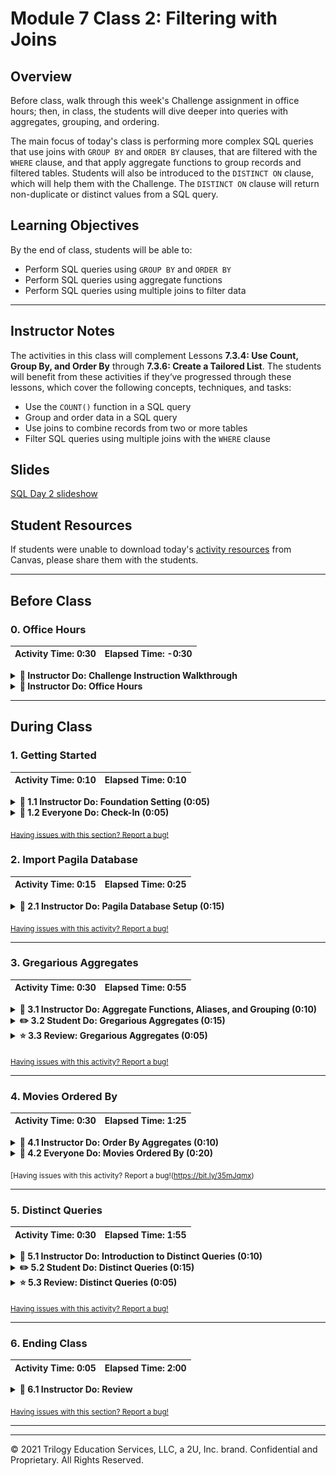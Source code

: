 # Module 7 Class 2: Filtering with Joins

## Overview

Before class, walk through this week's Challenge assignment in office hours; then, in class, the students will dive deeper into queries with aggregates, grouping, and ordering. 

The main focus of today's class is performing more complex SQL queries that use joins with `GROUP BY` and `ORDER BY` clauses, that are filtered with the `WHERE` clause, and that apply aggregate functions to group records and filtered tables. Students will also be introduced to the `DISTINCT ON` clause, which will help them with the Challenge. The `DISTINCT ON` clause will return non-duplicate or distinct values from a SQL query.  

## Learning Objectives

By the end of class, students will be able to:

* Perform SQL queries using `GROUP BY` and `ORDER BY`
* Perform SQL queries using aggregate functions 
* Perform SQL queries using multiple joins to filter data

- - -

## Instructor Notes

The activities in this class will complement Lessons **7.3.4: Use Count, Group By, and Order By** through **7.3.6: Create a Tailored List**.  The students will benefit from these activities if they‘ve progressed through these lessons, which cover the following concepts, techniques, and tasks:  

* Use the `COUNT()` function in a SQL query
* Group and order data in a SQL query
* Use joins to combine records from two or more tables
* Filter SQL queries using multiple joins with the `WHERE` clause


## Slides

[SQL Day 2 slideshow](https://docs.google.com/presentation/d/1AlwTfIojjdYlO_w6tYZRI9id9-UM1RqsEa3w61hsWPM/edit?usp=sharing)

## Student Resources

If students were unable to download today's [activity resources](https://2u-data-curriculum-team.s3.amazonaws.com/data-viz-online-lesson-plans/07-Lessons/7-2-Student_Resources.zip) from Canvas, please share them with the students.

- - - 

## Before Class

### 0. Office Hours

| Activity Time: 0:30       |  Elapsed Time:     -0:30  |
|---------------------------|---------------------------|

<details>
  <summary><strong>📣 Instructor Do: Challenge Instruction Walkthrough</strong></summary>

Let the students know that the first few minutes of Office Hours will include a walkthrough of the Challenge requirements and rubric, as well as helpful tips they need in order to be successful.

Open the Challenge in Canvas and go through the high-level instructions and requirements with your class. Be sure to check for understanding.

Open the Rubric in Canvas and go through the Mastery column with your class and show how it maps back to the requirements for each deliverable. Be sure to check for understanding.

Review the following tips to ensure clarity on the Challenge:

The first part of the assignment, **Deliverable 1: The number of retiring employees by title**, requires them to create three tables and may be a bit challenging.

* For the first table:
  * They'll need to retrieve the `emp_no`, `first_name`, and `last_name` columns from the employees table, and the `title`, `from_date`, and `to_date` columns from the titles table.

  * Then, they'll need to join the two tables on the primary key.

  * Filter the data for those employees born between January 1, 1952, and December 31, 1955, and export the table as a CSV file.

* Since there are duplicate entries for some employees, they'll need to create a second table that has only the most recent title for each employee.

  * For this table, we have provided the learners with [starter code](../../../01-Assignments/07-Employee_Database/Resources/Employee_Challenge_starter_code.sql) to help them get started.

  * First, they'll need to retrieve the `emp_no`, `first_name`, `last_name`, and `title` columns from the first table.

  * Then, they'll need to get the first occurrence of the employee number for each set of rows defined by the `ON ()` clause by using the `DISTINCT ON` statement. We have provided a hint that links to documentation on how to use the `DISTINCT ON` statement.

  * After sorting the data in ascending order by the employee number and descending order by the last date (i.e., `to_date`) of the most recent title, the table should be exported as a CSV file.

* For the last table, they'll need to retrieve the number of titles from the second table, group the data by titles, sort by the number of titles in descending order, and export the table as a CSV file.

The second part of the challenge, **Deliverable 2: The eligible employees for the mentorship program** requires learners to use two `INNER JOIN` statements and the `DISTINCT ON` statement.

* First, they'll need to retrieve the `emp_no`, `first_name`, `last_name`, and `birth_date` columns from the employees table, the `from_date` and `to_date` columns from the department employee table, and the `title` column from the titles table.

* They'll need to use the `DISTINCT ON` statement to get the first occurrence of the employee number for each set of rows defined by the `ON ()` clause.

* Next, they'll need to use two `INNER JOIN` statements. The first will join the employees and the department employee tables on the primary key, and the second will join the employees and the titles tables on the primary key.

* After joining the tables, they'll need to filter the data on the `to_date` column to get current employees, and then filter again for employees whose birth dates are between January 1, 1965 and December 31, 1965.

* Finally, they'll need to order the table by the employee number and export the table as a CSV file.

For **Deliverable 3: A written report for the employee database analysis**, the students will be writing a report in the repository README.md file based on their analysis, just like they did in the previous modules.

In the **Results** section, the students need to provide a bulleted list with four major points from the retirement titles and the mentorship eligibility tables. They are encouraged to use images of their tables to support their results.

In the **Summary** section, the students need to provide a high-level summary that addresses the questions below, and then provide two additional queries or tables that can be created that will provide more insight for the upcoming "silver tsunami".

  * How many roles will need to be filled as the "silver tsunami" begins to make an impact?
  * Are there enough retirement-ready employees who are qualified to mentor the next generation of Pewlett Hackard employees in their department?

Encourage your class to begin the Challenge as soon as possible, if they haven’t already, and to use the Learning Assistants channel and the remainder of Office Hours with their instructional team for help as they progress through their work. If they feel like they need context to understand documentation or instructions throughout the week, this is where they can get it.

Open the floor to discussion and ensure to answer any questions they may have about the Challenge requirements before moving onto other areas of interest.

</details>

<details>
  <summary><strong>📣  Instructor Do: Office Hours</strong></summary>

For the remaining time, remind the students that this is their time to ask questions and get assistance from their instructional staff as they’re learning new concepts and working on the Challenge assignment.

Expect that students may ask for assistance. For example: 

* Challenge assignment 
* Further review on a particular subject
* Debugging assistance
* Help with computer issues
* Guidance with a particular tool

</details>


- - - 

## During Class 

### 1. Getting Started

| Activity Time:       0:10 |  Elapsed Time:      0:10  |
|---------------------------|---------------------------|

<details>
  <summary><strong>📣 1.1 Instructor Do: Foundation Setting (0:05)</strong></summary>

* Welcome students to class.

* Direct students to post individual questions in the Zoom chat to be addressed by you and your TAs at the end of class.

* Open the slideshow and use slides 1-7 to walk through the foundation setting with your class.

* **This Week - SQL:** Talk through the key skills that students will learn this week, and let them know that they are continuing to build on their data analyst skills. 

* **Today's Objectives:** Now, outline the concepts covered in today's lesson. Remind students that they can find the relevant activity files in the “Getting Ready for Class” page in their course content. 

</details>

<details>
  <summary><strong>🎉 1.2 Everyone Do: Check-In (0:05)</strong></summary>

* Ask the class the following questions and call on students for the answers:

    * **Q:** How are you feeling about your progress so far?

    * **A:** We are adding to our SQL skill set. It's important to look back and see what we accomplished, and acknowledge that it's a lot! It’s also okay to feel overwhelmed as long as you don’t give up. The more you practice, the more comfortable you'll be coding.
    
    * **Q:** How comfortable do you feel with this topic? 

    * **A:** Let's do "fist to five" together. If you are not feeling confident, hold up a fist (0). If you feel very confident, hold up an open hand (5).

</details>


<sub>[Having issues with this section? Report a bug!](https://bit.ly/3osCfkf)</sub>


### 2. Import Pagila Database

| Activity Time:       0:15 |  Elapsed Time:      0:25  |
|---------------------------|---------------------------|

<details>
  <summary><strong>📣 2.1 Instructor Do: Pagila Database Setup (0:15)</strong></summary>

* Explain to the class that today's activities will require a few tables to be imported into a database. The data is taken from the [MySQL Sakila Database](https://dev.mysql.com/doc/sakila/en/). There is the [Pagila database](https://github.com/devrimgunduz/pagila) that is similar to Sakila but is compatible with PostgreSQL. There are two options for importing the tables, the schema or CSV options. Use the schema option first, and if any students run into issues, have them use the CSV option.

* Make sure the students have downloaded and can open the [Resources](Activities/01-Evr_Import_Data/Resources) folder from the AWS link, which includes the following:
  * The [Database CSVs](Activities/01-Evr_Import_Data/Resources/CSVs)
  * The [schema.sql](Activities/01-Evr_Import_Data/Resources/schema.sql) code to create the tables using the CSV option
  * The [pagila-schema.sql](Activities/01-Evr_Import_Data/Resources/pagila-schema.sql) code to create the tables using the schema option 
  * The [pagila-insert-data.sql](Activities/01-Evr_Import_Data/Resources/pagila-insert-data.sql) to add the data to the tables using the schema option.

#### Using the schema option to create the database
 
* Walk through the following steps with the students:

  * From pgAdmin, create a database named `rental_db`.

  * Open the Query Tool for the newly created `rental_db`.

  * Have the students copy the [pagila-schema.sql](Activities/01-Evr_Import_Data/Resources/pagila-schema.sql) and run the code to create the needed tables.

  * Next, have the students copy the [pagila-insert-data.sql](Activities/01-Evr_Import_Data/Resources/pagila-insert-data.sql). **Note:** This may take a few minutes due to the amount of data. As long as no errors pop up, the data will be uploaded.

* While the database is being created and the data is uploading, the TAs should check-in on students and assist them with any issues. 

* If any students have trouble or encounter any problems creating the database using the schema option, have them use the CSV option.

#### Using the CSV option option to create the database

* Walk through the following steps with the students:

  * From pgAdmin, create a database named `rental_db`.

  * Open the Query Tool for the newly created `rental_db`.

  * Have the students copy the [schema.sql](Activities/01-Evr_Import_Data/Resources/schema.sql) and run the code to create the needed tables.

  * Next, have the students right-click the **actor** table on the right-hand side, and then select **Import/Export**.

  * Import `actor.csv`.

  * Have the students repeat this process for the remaining tables.

#### Confirm that the tables are populated

* Run `SELECT * FROM <table> LIMIT 100;` to confirm that the import was successful.
Optional: Right-click the **actor** table and view the first 100 rows to check that the data was imported correctly.

</details>

<sub>[Having issues with this activity? Report a bug!](https://bit.ly/3ntaBCq)</sub>

- - -

### 3. Gregarious Aggregates

| Activity Time:       0:30 |  Elapsed Time:      0:55  |
|---------------------------|---------------------------|

<details>
  <summary><strong>📣 3.1 Instructor Do: Aggregate Functions, Aliases, and Grouping (0:10)</strong></summary>

 * You can use slides 9-14 to introduce the aggregate functions with aliases and grouping.

* First, you will demonstrate to the students how to use aggregate functions in SQL. As in Pandas, aggregate functions allow for calculations on a set of values and return a singular value. 

* Some of most commonly used aggregates are `AVG`, `COUNT`, `MIN`, `MAX`, and `SUM`. 

* Aggregates are often combined with `GROUP BY`, `HAVING`, and `SELECT`. 

* Use the code from the [02-Ins_Aggregates/Solved/query.sql](Activities/02-Ins_Aggregates/Solved/query.sql) file for this demonstration. 

* First, demonstrate how to use the `COUNT()` function. 
  
  * Select the `rental_db` database in pgAdmin and open a Query window.

  * Run `SELECT * FROM film;` and count the number of rows.

  * Run `SELECT COUNT(film_id) FROM film;` and explain the following:

    * Using `COUNT()` is an easier way to count the rows.

    * The `COUNT()` function is an aggregate.

      ![Count](Images/01-Count.png)

* Now that the number of `film_id` entries has been counted, it's easy to see a total of 1,000 films.

* Point out that the name of the field returned is `count bigint`, which doesn't describe the column accurately, but Postgres has a way to change the column names and make them more descriptive:

  * Run the following:

    ```sql
    SELECT COUNT(film_id) AS "Total films"
    FROM film;
    ```

* Explain the following:

  * `AS 'Total films'` is a technique called *aliasing*.

  * Aliasing creates an `alias`, or a new name for the column.

  * Using an alias does not change the table or the database in any way. Aliasing is only a measure taken for convenience, used to view a column or to create shortcuts for columns or other data.

    ![Total](Images/01-Total.png)

* The `COUNT()` function is great to see the number of movies, but it isn't informative enough when searching for the number of specific ratings, like G or PG-13. This is where `GROUP BY` comes into play.

* Run the following code:

  ```sql
  SELECT rating, COUNT(film_id) AS "Total films"
  FROM film
  GROUP BY rating;
  ```

* Explain the following:

  * The `GROUP BY` method will first group by the column indicated.

  * Aggregates are used to get the values for any columns not included in the `GROUP BY` clause.

  * Here, the `COUNT()` function will count the `film_id` for each `rating`.

    ![Ratings](Images/01-Ratings.png)

* Explain that we can aggregate data in other ways besides counting. For example, *sum*, *average*, *min*, and *max* are all valid aggregate functions to apply to the data.

* **Q:** Ask the class how to query the average rental period for *all* movies. 

* **A:** You can run the following query to demonstrate:

  ```sql
  SELECT AVG(rental_duration)
  FROM film;
  ```

* To demonstrate how to add an alias to the `AVG()` function, run the following:

  ```sql
  SELECT AVG(rental_duration) AS "Average rental period"
  FROM film;
  ```

* To put it all together, run the following query, showing how to `GROUP BY` rental duration, get the average `rental_rate`, and give it an alias.

  ```sql
  SELECT  rental_duration, AVG(rental_rate) AS "Average rental rate"
  FROM film
  GROUP BY rental_duration;
  ```

    ![Aggregate](Images/01-Aggregate.png)

  * **Q:** Ask for a student volunteer to explain the query.

  * **A:** Movies that can be rented for three days cost an average of $2.82 to rent, movies that can be rented for four days cost an average of $2.97 to rent, and so on.

* SQL can also return the rows that contain the minimum values and maximum values in a column using `MIN()` and `MAX()`, respectively.

```sql
  -- Find the rows with the minimum rental rate
  SELECT  rental_duration, MIN(rental_rate) AS "Min rental rate"
  FROM film
  GROUP BY rental_duration;

  -- Find the rows with the maximum rental rate
  SELECT  rental_duration, MAX(rental_rate) AS "Max rental rate"
  FROM film
  GROUP BY rental_duration;
```

* Mention that these aggregate functions calculate and retrieve data, but they do not *alter* the data. That is, they do not modify the database.

* Explain that there are many other aggregate functions students can research. Send out [Postgres functions](https://www.tutorialspoint.com/postgresql/postgresql_useful_functions.htm) to the class for future reference.

* Send out the [02-Ins_Aggregates/Solved/query.sql](Activities/02-Ins_Aggregates/Solved/query.sql) file for students to refer to later.

* Ask the class the following questions and call on students for the answers:

    * **Q:** Where have we used this before?

    * **A:** The `COUNT` function was covered in Lesson 7.2.4. The other aggregate functions haven't been covered in this module, but you may see them later. 

    * **Q:** How does this activity equip us for the Challenge?

    * **A:** We will have to use the `COUNT` function in the Challenge.

    * **Q:** What can we do if we don't completely understand this?

    * **A:** We can refer to the lesson plan and reach out to the instructional team for help.

* Answer any questions before moving on to the student activity.
</details>

<details>
  <summary><strong>✏️ 3.2 Student Do: Gregarious Aggregates (0:15)</strong></summary>

* You can use slides 15-17 to introduce this activity.

* In this exercise, the students will practice writing queries that use aggregate functions, grouping, and aliases.

* Make sure the students can download and open the [instructions](Activities/03-Stu_GregariousAggregates/README.md) and the [aggregate_queries_starter.sql](Activities/03-Stu_GregariousAggregates/Unsolved/aggregate_queries_starter.sql) file from the AWS link. 

* Go over the instructions in the README and then divide students into breakout groups of 3-5. They should work on the solution by themselves but can reach out to others in their group for tips.

* Let students know that they may be asked to share and walk through their work at the end of the activity.


</details>

<details>
  <summary><strong>⭐ 3.3 Review: Gregarious Aggregates (0:05)</strong></summary>

* Once time is complete, ask for volunteers to share their solution. Remind them that it is perfectly alright if they didn't complete the activity. 

* To encourage participation, you can ask the students to help you write the queries to extract the data from the table.  

* If there are no volunteers, open pgAdmin, paste the code from `aggregate_queries.sql` into the editor, and explain the following:

  * Postgres uses double quotes for table and column names, and single quotes for string constants.

  * `GROUP BY` is similar to the `groupby` operation in Pandas.

  * `SELECT` without aggregates can only choose the columns in the `GROUP BY` clause.

* Send out the [aggregate_queries.sql](Activities/03-Stu_GregariousAggregates/Solved/aggregate_queries.sql) file for students to refer to later.

* Answer any questions before proceeding to the next activity.

</details>

<sub>[Having issues with this activity? Report a bug!](https://bit.ly/3ntYViA)</sub>

- - -

### 4. Movies Ordered By

| Activity Time:       0:30 |  Elapsed Time:      1:25  |
|---------------------------|---------------------------|

<details>
  <summary><strong>📣 4.1 Instructor Do: Order By Aggregates (0:10)</strong></summary>

 * You can use slides 18-23 to introduce this activity.

* In this demonstration, you will show students how to order the results when using aggregate functions.  

* Explain that aggregate functions return the results in a random order. This can be tough when trying to find the top or bottom numerical results.

* Use the code from the [04-Ins_Order_By/Solved/query.sql](Activities/04-Ins_Order_By/Solved/query.sql) file for this demonstration. 

* Open pgAdmin and explain the following:

  * Postgres has a clause or statement called `ORDER BY` that will resolve the random order of the results when using aggregate functions. When `ORDER BY` is added at the end of a query, the results will be sorted in ascending order by default. 

    ```sql
    SELECT rental_rate, AVG(length) AS "avg length"
    FROM film
    GROUP BY rental_rate
    ORDER BY "avg length";
    ```

  * Postgres will add a lot of digits after the decimal. 

    ![averages have lots of digits after the decimal](Images/02-Avg_decimal_digits.png)
  
  * To reduce the numbers of digits after the decimal, we can use the `ROUND()` function. This takes the parameters, `ROUND(<value>, <number of decimal places>)`, which round the value down to the specified number of decimal places.

    ```sql
    SELECT rental_rate, ROUND(AVG(length),2) AS "avg length"
    FROM film
    GROUP BY rental_rate
    ORDER BY "avg length";
    ```

  * To organize the results in descending order, we can add the `DESC` command after the `ORDER BY` statement.  

    ```sql
    SELECT rental_rate, ROUND(AVG(length),2) AS "avg length"
    FROM film
    GROUP BY rental_rate
    ORDER BY "avg length" DESC;
    ```

  * By using the `LIMIT` clause, we can specify the number of records to be displayed. 

    ```sql
    SELECT rental_rate, ROUND(AVG(length),2) AS "avg length"
    FROM film
    GROUP BY rental_rate
    ORDER BY "avg length" DESC
    LIMIT 5;
    ```

* Send out the [04-Ins_Order_By/Solved/query.sql](Activities/04-Ins_Order_By/Solved/query.sql) file for students to refer to later.

* Ask the class the following questions and call on students for the answers:

    * **Q:** Where have we used this before?

    * **A:** The `ORDER BY` statement was covered in Lesson 7.3.4.

    * **Q:** How does this activity equip us for the Challenge?

    * **A:** We will have to use the `ORDER BY` statement and `DESC` command in the Challenge.

    * **Q:** What can we do if we don't completely understand this?

    * **A:** We can refer to the lesson plan and reach out to the instructional team for help.

* Answer any questions before moving on to the student activity.

</details>

<details>
  <summary><strong>🎉  4.2 Everyone Do: Movies Ordered By (0:20)</strong></summary>

* You can use slides 24-25 to introduce this activity.

* In this activity, students will use `ORDER BY` in combination with other SQL methods to query and order the tables.

* Make sure the students can download and open the [instructions](Activities/05-Evr_Order_By/README.md) and the [pagila_orderby_starter.sql](Activities/05-Evr_Order_By/Unsolved/pagila_orderby_starter.sql) file from the AWS link. 

* Open the [instructions](Activities/05-Evr_Order_By/README.md) and open pgAdmin.

* Have the students begin working on the first query for a few minutes. 

* Once time is up, ask for volunteers to help you write the query to get the number of actors’ first names in descending order.

* If there are no volunteers, begin writing the query, asking for assistance along the way, and make sure to discuss the following point:

  * The `actor` table is grouped by `first_name`, with an aggregate taking the count, and then given an alias of `actor count`. The query is then ordered in descending order by the count.

* Next, give the students a few minutes to attempt to write a query to select the average duration of movies by rating. 

* When time is up, ask for volunteers to share their query. If there are no volunteers, begin writing the query, asking for assistance along the way, and make sure to discuss the following point:

  * The `ROUND` function is used to limit the results to two decimal places.

* Let the students continue to work on writing a query to select the top-ten movie replacement costs and group by the length of the movie in minutes. 

* Ask for volunteers to share their query. If there are no volunteers, begin writing the query, asking for assistance along the way, and make sure to cover the following point:

  * `LIMIT 10` is added to the end of the query to return the top 10 results.

* Finally, let the students work on the bonus for a few minutes. If students are struggling, point out the following: 

  * We can use the following query to get all the cities based on `country_id`. 

    ```sql
    SELECT *
    FROM city
    WHERE country_id = 44;
    ```

* When time is up, ask for volunteers to help you write the query to get the number of cities in each country in descending order.

* If there are no volunteers, begin writing the query, asking for assistance along the way, and make sure to cover the following points:

  * First, we count the number of times a country appears in the `city` table. 
  * Next, we `JOIN` the `country` and `city` tables on the `country_id`.  
  * Then, we `GROUP BY` the `country` from the `country` table.
  * Finally, the results are sorted by the count of countries in descending order.

* Ask the class the following questions and call on students for the answers:
    
    * **Q:** What can we do if we don't completely understand this?

    * **A:** You can reach out to the instructional staff for assistance.

* Send out the [pagila_orderby_query.sql](Activities/05-Evr_Order_By/Solved/pagila_orderby_query.sql) file for students to refer to later.

* Answer any questions before proceeding to the next activity.


</details>

<sub>[Having issues with this activity? Report a bug!(https://bit.ly/35mJqmx)</sub>

- - -


### 5. Distinct Queries 

| Activity Time:       0:30 |  Elapsed Time:      1:55  |
|---------------------------|---------------------------|

<details>
  <summary><strong>📣 5.1 Instructor Do: Introduction to Distinct Queries (0:10)</strong></summary>
  
* **Important:** Let the students know that the SQL statements covered in this demonstration and student activity will help them with the Employee Database Challenge.

 * You can use slides 26-28 to introduce this activity.

* Explain that, in a supply chain database, you will often have more than one order for each customer, and you may be asked to retrieve the details of the latest order for each customer. 

* Use the code from the [06-Ins_Distinct_Queries/Solved/distinct_query.sql](Activities/06-Ins_Distinct_Queries/Solved/distinct_query.sql) file for this demonstration. 

* For example, we can retrieve all the movies a customer rented and when they rented them, and then order them so we get the latest rental date. However, we retrieved 16,044 rows and many orders for each customer.

  ```sql
  SELECT customer_id, inventory_id, rental_date
  FROM rental
  ORDER BY customer_id, rental_id DESC;
  ```

  ![customer rentals](Images/03-customer_rentals.png)

* Using the `DISTINCT` statement, which returns the different values in the `ORDER BY` statement, we still retrieve 16,044 rows.

  ```sql
  SELECT DISTINCT customer_id, inventory_id, rental_date
  FROM rental
  ORDER BY rental_date;
  ```

  ![distinct customer rentals](Images/03-distinct_customer_rentals.png)

  * We can check to see if there are unique customers by adding a `WHERE` clause for a specific `customer_id`. 

* Run the following query to show the students that using the `DISTINCT` statement above doesn't help us get the lastest rental for each customer, even though it may look like it does. 

  ```sql
  SELECT DISTINCT customer_id, inventory_id, rental_date
  FROM rental
  WHERE customer_id = 130
  ORDER BY rental_date;
  ```

* However, Postgres has a statement called `DISTINCT ON ()` that allows us to retrieve distinct values in an `ORDER BY` statement. 

* When we run the following query, we can retrieve the latest rental for each customer by passing `customer_id` in the parentheses of the `DISTINCT ON ()` statement. 

  ```sql
  SELECT DISTINCT ON (customer_id) customer_id, rental_date
  FROM rental
  ORDER BY customer_id, rental_date DESC;
  ```

  ![distinct on customer rentals](Images/03-distinct_on_customer_rentals.png)

  * The results of the query returns 599 rows, which is the number of customers in the customer table.  We can confirm that there are 599 customers by running the following query:

  ```sql
  SELECT COUNT(*) 
  FROM customer;
  ```

* Let the students know that `DISTINCT ON ()` is specific to PostgreSQL and is not compatible with other databases, like MySQL.  

* Send out the [06-Ins_Distinct_Queries/Solved/distinct_query.sql](Activities/06-Ins_Distinct_Queries/Solved/distinct_query.sql) file for students to refer to later.

* Ask the class the following questions and call on students for the answers:

    * **Q:** Where have we used this before?

    * **A:** `DISTINCT` and `DISTINCT ON ()` were not covered in the module. 

    * **Q:** How does this activity equip us for the Challenge?

    * **A:** We will need to use the `DISTINCT ON ()` statement in the Challenge.

    * **Q:** What can we do if we don't completely understand this?

    * **A:** We can refer to the lesson plan and reach out to the instructional team for help.

* Answer any questions before moving on to the student activity.

</details>

<details>
  <summary><strong>✏️ 5.2 Student Do: Distinct Queries (0:15)</strong></summary>

 * You can use slides 30-32 to introduce this activity.

* In this exercise, the students will practice writing queries using `DISTINCT ON ()` with joins and filtering with the `WHERE` clause.

* Make sure the students can download and open the [instructions](Activities/07-Stu_Distinct_Queries/README.md) and the [distinct_on_queries_starter.sql](Activities/07-Stu_Distinct_Queries/Unsolved/distinct_on_queries_starter.sql) file from the AWS link. 

* Go over the instructions in the README and then divide students into breakout groups of 3-5. They should work on the solution by themselves but can reach out to others in their group for tips.

* Let students know that they may be asked to share and walk through their work at the end of the activity.


</details>

<details>
  <summary><strong>⭐ 5.3 Review: Distinct Queries (0:05)</strong></summary>

* Once time is complete, ask for volunteers to share their solution. Remind them that it is perfectly alright if they didn't complete the activity. 

* To encourage participation, you can ask the students to help you write the queries to extract the data from the table.  

* If there are no volunteers, open pgAdmin, paste the code from [distinct_on_queries.sql](Activities/07-Stu_Distinct_Queries/Solved/distinct_on_queries.sql) into the editor, and explain the following:

  * For the first query, we select the unique `customer_id` from the `rental` table in the `DISTINCT ON ()` statement, and the first and last name and email from the `customer` table, and the `rental_date` from the rental table.

  * We join the `rental` and `customer` tables on the `customer_id`. 

  * Finally, we `ORDER BY` the `customer_id` and `rental_date` and sort in descending order. 

  * For the second query, we select the unique film `title` from the `film` table in the `DISTINCT ON ()` statement and select the film `title` and `rental_date`. 

  * We join the `inventory` and `rental` table on the `inventory_id`, and then join the `film` and `inventory` table on the `film_id`. 

  * Finally, we `ORDER BY` the `title` and `rental_date` and sort in descending order.

  * For the bonus, we select the `film_id` and `title` from the `film` table, then use the `WHERE` clause to find the `film_id` that is **NOT IN** the selection of the `film_id` in the `inventory` table query. 

* Send out the [distinct_on_queries.sql](Activities/07-Stu_Distinct_Queries/Solved/distinct_on_queries.sql) file for students to refer to later.

* Answer any questions before ending class.

</details>

<sub>[Having issues with this activity? Report a bug!](https://bit.ly/2XlchmV)</sub>

- - -

### 6. Ending Class 

| Activity Time:       0:05 |  Elapsed Time:      2:00  |
|---------------------------|---------------------------|

<details>
  <summary><strong>📣  6.1 Instructor Do: Review </strong></summary>

* Before ending class, review the skills that were covered today and mention where in the module these skills are used. 
  * Creating a database was covered in **Lesson 7.2.1**.
  * Creating tables in a database was covered in **Lesson 7.2.2**.
  * Importing data into tables was covered in **Lesson 7.2.3**.
  * The `COUNT` function was covered in **Lesson 7.2.4**.
  * The `DISTINCT ON ()` statement was covered in the **07-Stu_Distinct_Queries** activity and will be needed to complete the Challenge.

* Answer any questions the students may have.

</details>

<sub>[Having issues with this section? Report a bug!](https://bit.ly/35EOCT5)</sub>

- - - 

---
© 2021 Trilogy Education Services, LLC, a 2U, Inc. brand.  Confidential and Proprietary.  All Rights Reserved.
